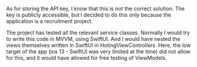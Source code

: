 As for storing the API key, I know that this is not the correct solution. The key is publicly accessible, but I decided to do this only because the application is a recruitment project.

The project has tested all the relevant service classes. Normally I would try to write this code in MVVM, using SwiftUI. And I would have nested the views themselves written in SwiftUI in HotingViewControllers.
Here, the low target of the app (ios 13 - SwiftUI was very limited at the time) did not allow for this, and it would have allowed for free testing of ViewModels.

